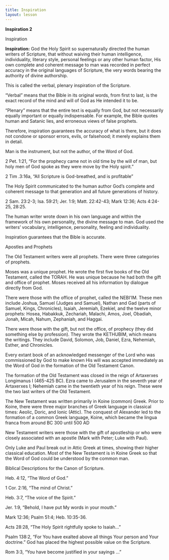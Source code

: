 ```yaml
---
title: Inspiration
layout: lesson
---
```



**Inspiration 2**

Inspiration

**Inspiration:** God the Holy Spirit so supernaturally directed the
human writers of Scripture, that without waiving their human
intelligence, individuality, literary style, personal feelings or any
other human factor, His own complete and coherent message to man was
recorded in perfect accuracy in the original languages of Scripture, the
very words bearing the authority of divine authorship.

This is called the verbal, plenary inspiration of the Scripture.

“Verbal” means that the Bible in its original words, from first to last,
is the exact record of the mind and will of God as He intended it to be.

“Plenary” means that the entire text is equally from God, but not
necessarily equally important or equally indispensable. For example, the
Bible quotes human and Satanic lies, and erroneous views of false
prophets.

Therefore, inspiration guarantees the accuracy of what is there, but it
does not condone or sponsor errors, evils, or falsehood; it merely
explains them in detail.

Man is the instrument, but not the author, of the Word of God.

2 Pet. 1:21, “For the prophecy came not in old time by the will of man,
but holy men of God spoke as they were move by the Holy spirit.”

2 Tim .3:16a, “All Scripture is God-breathed, and is profitable”

The Holy Spirit communicated to the human author God’s complete and
coherent message to that generation and all future generations of
history.

2 Sam. 23:2-3; Isa. 59:21; Jer. 1:9; Matt. 22:42-43; Mark 12:36; Acts
4:24-25, 28:25.

The human writer wrote down in his own language and within the framework
of his own personality, the divine message to man. God used the writers’
vocabulary, intelligence, personality, feeling and individuality.

Inspiration guarantees that the Bible is accurate.

Apostles and Prophets

The Old Testament writers were all prophets. There were three categories
of prophets.

Moses was a unique prophet. He wrote the first five books of the Old
Testament, called the TORAH. He was unique because he had both the gift
and office of prophet. Moses received all his information by dialogue
directly from God.

There were those with the office of prophet, called the NEBI’IM. These
men include Joshua, Samuel (Judges and Samuel), Nathan and Gad (parts of
Samuel, Kings, Chronicles), Isaiah, Jeremiah, Ezekiel, and the twelve
minor prophets: Hosea, Habakkuk, Zechariah, Malachi, Amos, Joel,
Obadiah, Jonah, Micah, Nahum, Zephaniah, and Haggai.

There were those with the gift, but not the office, of prophecy (they
did something else by profession). They wrote the KETHUBIM, which means
the writings. They include David, Solomon, Job, Daniel, Ezra, Nehemiah,
Esther, and Chronicles.

Every extant book of an acknowledged messenger of the Lord who was
commissioned by God to make known His will was accepted immediately as
the Word of God in the formation of the Old Testament Canon.

The formation of the Old Testament was closed in the reign of Artaxerxes
Longimanus I (465-425 BC). Ezra came to Jerusalem in the seventh year of
Artaxerxes I; Nehemiah came in the twentieth year of his reign. These
were the two last writers of the Old Testament.

The New Testament was written primarily in Koine (common) Greek. Prior
to Koine, there were three major branches of Greek language in classical
times: Aeolic, Doric, and Ionic (Attic). The conquest of Alexander led
to the formation of a common Greek language, Koine, which became the
lingua franca from around BC 300 until 500 AD

New Testament writers were those with the gift of apostleship or who
were closely associated with an apostle (Mark with Peter; Luke with
Paul).

Only Luke and Paul break out in Attic Greek at times, showing their
higher classical education. Most of the New Testament is in Koine Greek
so that the Word of God could be understood by the common man.

Biblical Descriptions for the Canon of Scripture.

Heb. 4:12, “The Word of God.”

1 Cor. 2:16, “The mind of Christ.”

Heb. 3:7, “The voice of the Spirit.”

Jer. 1:9, “Behold, I have put My words in your mouth.”

Mark 12:36; Psalm 51:4; Heb. 10:35-36.

Acts 28:28, “The Holy Spirit rightfully spoke to Isaiah…”

Psalm 138:2, “For You have exalted above all things Your person and Your
doctrine.” God has placed the highest possible value on the Scripture.

Rom 3:3, “You have become justified in your sayings …”

